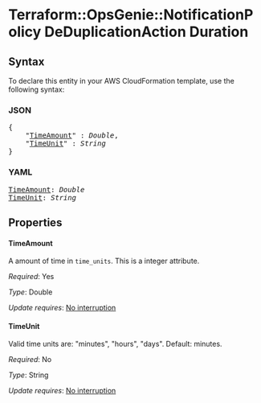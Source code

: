 # Terraform::OpsGenie::NotificationPolicy DeDuplicationAction Duration

## Syntax

To declare this entity in your AWS CloudFormation template, use the following syntax:

### JSON

<pre>
{
    "<a href="#timeamount" title="TimeAmount">TimeAmount</a>" : <i>Double</i>,
    "<a href="#timeunit" title="TimeUnit">TimeUnit</a>" : <i>String</i>
}
</pre>

### YAML

<pre>
<a href="#timeamount" title="TimeAmount">TimeAmount</a>: <i>Double</i>
<a href="#timeunit" title="TimeUnit">TimeUnit</a>: <i>String</i>
</pre>

## Properties

#### TimeAmount

A amount of time in `time_units`. This is a integer attribute.

_Required_: Yes

_Type_: Double

_Update requires_: [No interruption](https://docs.aws.amazon.com/AWSCloudFormation/latest/UserGuide/using-cfn-updating-stacks-update-behaviors.html#update-no-interrupt)

#### TimeUnit

Valid time units are: "minutes", "hours", "days". Default: minutes.

_Required_: No

_Type_: String

_Update requires_: [No interruption](https://docs.aws.amazon.com/AWSCloudFormation/latest/UserGuide/using-cfn-updating-stacks-update-behaviors.html#update-no-interrupt)


